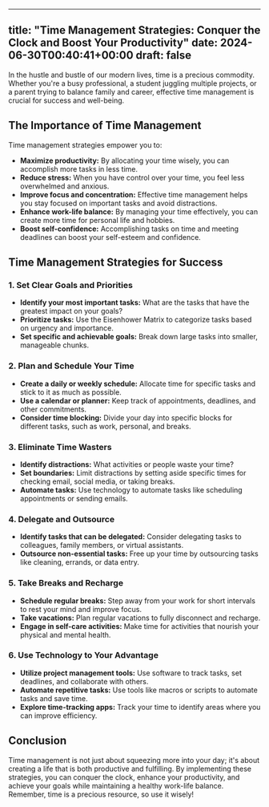 
---
title: "Time Management Strategies: Conquer the Clock and Boost Your Productivity"
date: 2024-06-30T00:40:41+00:00
draft: false
---

In the hustle and bustle of our modern lives, time is a precious commodity. Whether you're a busy professional, a student juggling multiple projects, or a parent trying to balance family and career, effective time management is crucial for success and well-being.

## The Importance of Time Management

Time management strategies empower you to:

- **Maximize productivity:** By allocating your time wisely, you can accomplish more tasks in less time.
- **Reduce stress:** When you have control over your time, you feel less overwhelmed and anxious.
- **Improve focus and concentration:** Effective time management helps you stay focused on important tasks and avoid distractions.
- **Enhance work-life balance:** By managing your time effectively, you can create more time for personal life and hobbies.
- **Boost self-confidence:** Accomplishing tasks on time and meeting deadlines can boost your self-esteem and confidence.

## Time Management Strategies for Success

### 1. Set Clear Goals and Priorities

- **Identify your most important tasks:** What are the tasks that have the greatest impact on your goals?
- **Prioritize tasks:** Use the Eisenhower Matrix to categorize tasks based on urgency and importance.
- **Set specific and achievable goals:** Break down large tasks into smaller, manageable chunks.

### 2. Plan and Schedule Your Time

- **Create a daily or weekly schedule:** Allocate time for specific tasks and stick to it as much as possible.
- **Use a calendar or planner:** Keep track of appointments, deadlines, and other commitments.
- **Consider time blocking:** Divide your day into specific blocks for different tasks, such as work, personal, and breaks.

### 3. Eliminate Time Wasters

- **Identify distractions:** What activities or people waste your time?
- **Set boundaries:** Limit distractions by setting aside specific times for checking email, social media, or taking breaks.
- **Automate tasks:** Use technology to automate tasks like scheduling appointments or sending emails.

### 4. Delegate and Outsource

- **Identify tasks that can be delegated:** Consider delegating tasks to colleagues, family members, or virtual assistants.
- **Outsource non-essential tasks:** Free up your time by outsourcing tasks like cleaning, errands, or data entry.

### 5. Take Breaks and Recharge

- **Schedule regular breaks:** Step away from your work for short intervals to rest your mind and improve focus.
- **Take vacations:** Plan regular vacations to fully disconnect and recharge.
- **Engage in self-care activities:** Make time for activities that nourish your physical and mental health.

### 6. Use Technology to Your Advantage

- **Utilize project management tools:** Use software to track tasks, set deadlines, and collaborate with others.
- **Automate repetitive tasks:** Use tools like macros or scripts to automate tasks and save time.
- **Explore time-tracking apps:** Track your time to identify areas where you can improve efficiency.

## Conclusion

Time management is not just about squeezing more into your day; it's about creating a life that is both productive and fulfilling. By implementing these strategies, you can conquer the clock, enhance your productivity, and achieve your goals while maintaining a healthy work-life balance. Remember, time is a precious resource, so use it wisely!